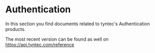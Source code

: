 # Authentication

In this section you find documents related to tyntec's Authentication products.

The most recent version can be found as well on https://api.tyntec.com/reference
